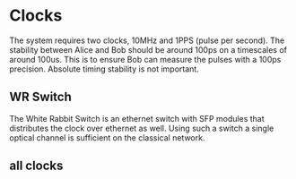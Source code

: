 # Clocks



The system requires two clocks, 10MHz and 1PPS (pulse per second). The stability between Alice and Bob should be around 100ps on a timescales of around 100us. This is to ensure Bob can measure the pulses with a 100ps precision. Absolute timing stability is not important.

## WR Switch

The White Rabbit Switch is an ethernet switch with SFP modules that distributes the clock over ethernet as well. Using such a switch a single optical channel is sufficient on the classical network. 

## all clocks








